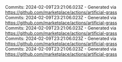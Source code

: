Commits: 2024-02-09T23:21:06.023Z - Generated via https://github.com/marketplace/actions/artificial-grass
<br>
Commits: 2024-02-09T23:21:06.023Z - Generated via https://github.com/marketplace/actions/artificial-grass
<br>
Commits: 2024-02-09T23:21:06.023Z - Generated via https://github.com/marketplace/actions/artificial-grass
<br>
Commits: 2024-02-09T23:21:06.023Z - Generated via https://github.com/marketplace/actions/artificial-grass
<br>
Commits: 2024-02-09T23:21:06.023Z - Generated via https://github.com/marketplace/actions/artificial-grass
<br>
